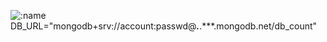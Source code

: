 ![:name](https://count.getloli.com/get/@:name)
DB_URL="mongodb+srv://account:passwd@***.***.***.mongodb.net/db_count"
